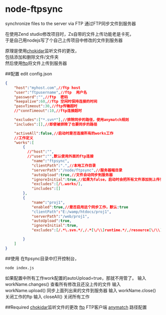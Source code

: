 # node-ftpsync
synchronize files to the server via FTP
通过FTP同步文件到服务器

  在使用Zend studio修改项目时，Zs自带的文件上传功能老是卡死，<br>
  于是自己用nodejs写了个自己上传项目中修改的文件到服务器

  原理是使用[chokidar](https://github.com/paulmillr/chokidar)监听文件的更改，<br>
  包括添加和删除文件/文件夹<br>
  然后使用[ftp](https://github.com/mscdex/node-ftp)将文件上传到服务器

##配置
edit config.json
```json
{
	"host":"myhost.com",//ftp host
	"user":"ftpusername",//ftp  用户名
	"password":"",//ftp  密码
	"keepalive":60,//ftp 空闲时保持连接的时间
	"pasvTimeout":30,//ftp传输超时
	//"connTimeout":10,//ftp连接超时

	"excludes":["*.svn*"],//排除同步的路径，使用anymatch规则
	"includes":[],//即使被排除了也要同步的路径

	"activeAll":false,//启动时是否连接所有的works工作
	//工作定义
	"works":[
		{
		  //"host":"",
		  //"user":"",默认使用外面的ftp连接
			"name":"ftpsync",
			"clientPath":".",//本地工作目录
			"serverPath":"/node/ftpsync",//服务器端目录
			"autoUpload":true,//文件自动同步到服务器
			"ignoreInitial":true,//如果为false，启动时会把所有文件添加到上传列表，如果autoUpload也为true，则第一次启动时会上传工作目录的所有文件
			"excludes":[/\.works/],
			"includes":[]
		},
		{
			"name":"proj1",
			"enabled":true,//是否启用这个同步工作，默认:true
			"clientPath":"E:/wamp/htdocs/proj1",
			"serverPath":"/web/proj1",
			"autoUpload":true,
			"ignoreInitial":true,
			"excludes":[/.*\.svn.*/,/.*[\/\\]runtime.*/,/resource[\/\\]uploads.*/]

		}
	]	
}
```

##使用
在ftpsync目录中打开控制台，<br>
```cmd
node index.js
```
如果配置中所有工作work配置的autoUpload=true，那就不用管了。
输入 workName.changes() 查看所有修改且还没上传的文件
输入 workName.upload() 同步上面列出来的文件到服务器
输入 workName.close() 关闭工作的ftp
输入 closeAll() 关闭所有工作

##Required
[chokidar](https://github.com/paulmillr/chokidar)监听文件的更改
[ftp](https://github.com/mscdex/node-ftp) FTP客户端
[anymatch](https://github.com/es128/anymatch) 路径配置

